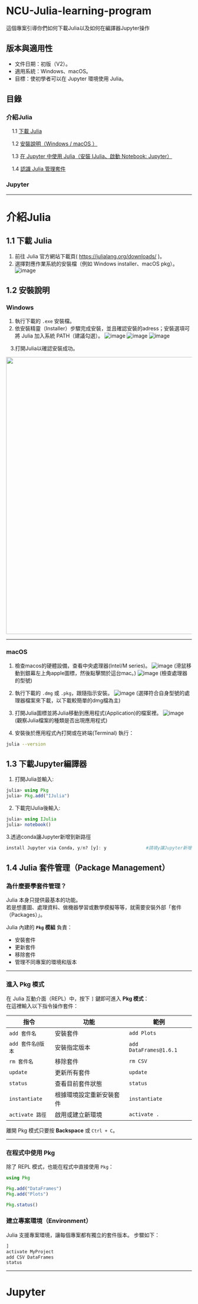 # NCU-Julia-learning-program
這個專案引導你們如何下載Julia以及如何在編譯器Jupyter操作


## 版本與適用性
- 文件日期：初版（V2）。
- 適用系統：Windows、macOS。
- 目標：使初學者可以在 Jupyter 環境使用 Julia。 


## 目錄
### 介紹Julia
&nbsp;&nbsp;&nbsp; 1.1 [下載 Julia](#11-下載-julia)

&nbsp;&nbsp;&nbsp;   1.2 [安裝說明（Windows / macOS ）](#12-安裝說明)

&nbsp;&nbsp;&nbsp;   1.3 [在 Jupyter 中使用 Julia（安裝 IJulia、啟動 Notebook: Jupyter）](#13-下載jupyter編譯器)

&nbsp;&nbsp;&nbsp;   1.4 [認識 Julia 管理套件 ](#14-julia-套件管理package-management)

### Jupyter


---
# 介紹Julia

## 1.1 下載 Julia
1. 前往 Julia 官方網站下載頁( https://julialang.org/downloads/ )。
2. 選擇對應作業系統的安裝檔（例如 Windows installer、macOS pkg）。
   ![image](https://github.com/NCUjulia/Julia-learning-/blob/main/%E6%9C%AA%E5%91%BD%E5%90%8D(3).png)



## 1.2 安裝說明

### Windows
1. 執行下載的 `.exe` 安裝檔。
2. 依安裝精靈（Installer）步驟完成安裝，並且確認安裝的adress；安裝選項可將 Julia 加入系統 PATH（建議勾選）。
 ![image](https://github.com/NCUjulia/Julia-learning-/blob/main/%E6%9C%AA%E5%91%BD%E5%90%8D(4).png)
 ![image](https://github.com/NCUjulia/Julia-learning-/blob/main/%E6%9C%AA%E5%91%BD%E5%90%8D(2).png)
 ![image](https://github.com/NCUjulia/Julia-learning-/blob/main/%E6%9C%AA%E5%91%BD%E5%90%8D(1).png)

&nbsp;&nbsp; 3.打開Julia以確認安裝成功。
<p align="center">    
   <img src="https://github.com/NCUjulia/Julia-learning-/blob/main/%E6%9C%AA%E5%91%BD%E5%90%8D(5).png" width="750">
</p> 

---

### macOS
1. 檢查macos的硬體設備，查看中央處理器(Intel/M series)。
 ![image](https://github.com/NCUjulia/Julia-learning-/blob/main/mac%20about.png)
   (滑鼠移動到銀幕左上角apple圖標，然後點擊關於這台mac。)
  ![image](https://github.com/NCUjulia/Julia-learning-/blob/main/mac%20about.png)
   (檢查處理器的型號)
  
3. 執行下載的 `.dmg` 或 `.pkg`，跟隨指示安裝。
   ![image](https://github.com/NCUjulia/Julia-learning-/blob/main/cpu%20type.png)
   (選擇符合自身型號的處理器檔案來下載，以下載較簡單的dmg檔為主)
   
4. 打開Julia圖標並將Julia移動到應用程式(Application)的檔案裡。
   ![image](https://github.com/NCUjulia/Julia-learning-/blob/main/mac%20application.png)
   (觀察Julia檔案的種類是否出現應用程式)
5. 安裝後於應用程式內打開或在終端(Terminal) 執行：

```bash
julia --version         
```

## 1.3 下載Jupyter編譯器
1. 打開Julia並輸入:

```Julia
julia> using Pkg
julia> Pkg.add("IJulia")
```
2. 下載完IJulia後輸入:

```Julia
julia> using IJulia
julia> notebook()

```
3.透過conda讓Jupyter新增到新路徑

```Julia
install Jupyter via Conda, y/n? [y]: y               #請填y讓Jupyter新增到新路徑
```

## 1.4 Julia 套件管理（Package Management）

### 為什麼要學套件管理？
Julia 本身只提供最基本的功能。  
若是想畫圖、處理資料、做機器學習或數學模擬等等，就需要安裝外部「套件（Packages）」。

Julia 內建的 **`Pkg` 模組** 負責：
- 安裝套件  
- 更新套件  
- 移除套件  
- 管理不同專案的環境和版本  

---

### 進入 Pkg 模式
在 Julia 互動介面（REPL）中，按下 `]` 鍵即可進入 **Pkg 模式**：  
在這裡輸入以下指令操作套件：

| 指令 | 功能 | 範例 |
|------|------|------|
| `add 套件名` | 安裝套件 | `add Plots` |
| `add 套件名@版本` | 安裝指定版本 | `add DataFrames@1.6.1` |
| `rm 套件名` | 移除套件 | `rm CSV` |
| `update` | 更新所有套件 | `update` |
| `status` | 查看目前套件狀態 | `status` |
| `instantiate` | 根據環境設定重新安裝套件 | `instantiate` |
| `activate 路徑` | 啟用或建立新環境 | `activate .` |

離開 Pkg 模式只要按 **Backspace** 或 `Ctrl + C`。

---

### 在程式中使用 Pkg
除了 REPL 模式，也能在程式中直接使用 `Pkg`：
```julia
using Pkg

Pkg.add("DataFrames")
Pkg.add("Plots")

Pkg.status()
```
### 建立專案環境（Environment）

Julia 支援專案環境，讓每個專案都有獨立的套件版本。
步驟如下：
```Julia
]
activate MyProject
add CSV DataFrames
status
```

---
# Jupyter
